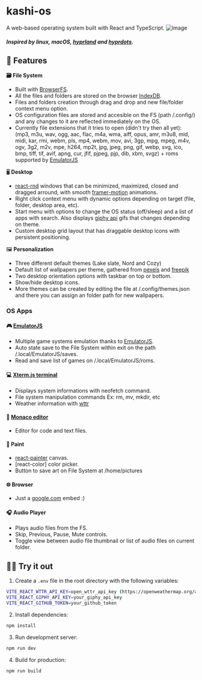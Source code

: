 # kashi-os
A web-based operating system built with React and TypeScript.
![image](https://github.com/user-attachments/assets/2035809f-a37f-4e78-8acd-52ed5d4f2210)
##### Inspired by linux, macOS, [hyprland](https://github.com/hyprwm/Hyprland) and [hyprdots](https://github.com/prasanthrangan/hyprdots).

## 🌟 Features

 **🗃️ File System**
- Built with [BrowserFS](https://github.com/jvilk/BrowserFS). 
- All the files and folders are stored on the browser [IndexDB](https://developer.mozilla.org/en-US/docs/Web/API/IndexedDB_API).
- Files and folders creation through drag and drop and new file/folder context menu option.
- OS configuration files are stored and accesible on the FS (path /.config/) and any changes to it are reflected immediately on the OS.
- Currently file extensions that it tries to open (didn't try then all yet): (mp3, m3u, wav, ogg, aac, flac, m4a, wma, aiff, opus, amr, m3u8, mid, midi, kar, rmi, webm, pls, mp4, webm, mov, avi, 3gp, mpg, mpeg, m4v, ogv, 3g2, m2v, mpe, h264, mp2t, jpg, jpeg, png, gif, webp, svg, ico, bmp, tiff, tif, avif, apng, cur, jfif, pjpeg, pjp, dib, xbm, svgz) + roms supported by [EmulatorJS](https://github.com/EmulatorJS/EmulatorJS)

🖥️ **Desktop**
  - [react-rnd](https://github.com/bokuweb/react-rnd) windows that can be minimized, maximized, closed and dragged arround, with smooth [framer-motion](https://motion.dev/) animations.
  - Right click context menu with dynamic options depending on target (file, folder, desktop area, etc).
  - Start menu with options to change the OS status (off/sleep) and a list of apps with search. Also displays [giphy api](https://developers.giphy.com/) gifs that changes depending on theme.
  - Custom desktop grid layout that has draggable desktop icons with persistent positioning.
  
🖼️ **Personalization**
  - Three different default themes (Lake slate, Nord and Cozy)
  - Default list of wallpapers per theme, gathered from [pexels](https://www.pexels.com/pt-br/) and [freepik](https://br.freepik.com/)
  - Two desktop orientation options with taskbar on top or bottom.
  - Show/hide desktop icons.
  - More themes can be created by editing the file at /.config/themes.json and there you can assign an folder path for new wallpapers.

### OS Apps

#### 🎮 [EmulatorJS](https://github.com/EmulatorJS/EmulatorJS)
- Multiple game systems emulation thanks to [EmulatorJS](https://github.com/EmulatorJS/EmulatorJS).
- Auto state save to the File System within exit on the path /.local/EmulatorJS/saves.
- Read and save list of games on /.local/EmulatorJS/roms.

#### 💻 [Xterm.js terminal](https://xtermjs.org/)
- Displays system informations with neofetch command.
- File system manipulation commands Ex: rm, mv, mkdir, etc
- Weather information with [wttr](https://github.com/chubin/wttr.in)

#### 📝 [Monaco editor](https://github.com/microsoft/monaco-editor)
- Editor for code and text files.

#### 🎨 Paint
- [react-painter](https://www.npmjs.com/package/react-painter) canvas.
- [react-color] color picker.
- Button to save art on File System at /home/pictures

#### 🌐 Browser
- Just a [google.com](google.com) embed :)

#### 🎧 Audio Player
- Plays audio files from the FS.
- Skip, Previous, Pause, Mute controls.
- Toggle view between audio file thumbnail or list of audio files on current folder.

## 👨‍💻 Try it out

1. Create a `.env` file in the root directory with the following variables:
```bash
VITE_REACT_WTTR_API_KEY=open_wttr_api_key (https://openweathermap.org/api)
VITE_REACT_GIPHY_API_KEY=your_giphy_api_key
VITE_REACT_GITHUB_TOKEN=your_github_token
```
2. Install dependencies:
```bash
npm install
```

3. Run development server:
```bash
npm run dev
```

4. Build for production:
```bash
npm run build
```

